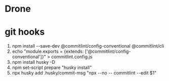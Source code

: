 # Drone

# git hooks
1. npm install --save-dev @commitlint/config-conventional @commitlint/cli
2. echo "module.exports = {extends: ['@commitlint/config-conventional']}" > commitlint.config.js
3. npm install husky -D 
4. npm set-script prepare "husky install"
5. npx husky add .husky/commit-msg "npx --no -- commitlint --edit $1"
